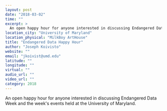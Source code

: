 ```yaml
---
layout: post
date: "2018-03-02"
time: ""
excerpt: >
  An open happy hour for anyone interested in discussing Endangered Data Week and the week's events held at the University of Maryland...
location_city: "University of Maryland"
location_physical: "MilkBoy ArtHouse"
title: "Endangered Data Happy Hour"
author: "Joseph Koivisto"
website: ""
email: "jkoivist@umd.edu"
latitude: ""
longitude: ""
virtual: ""
audio_url: ""
video_url: ""
category: 2018
---
```


An open happy hour for anyone interested in discussing Endangered Data Week and the week's events held at the University of Maryland.

